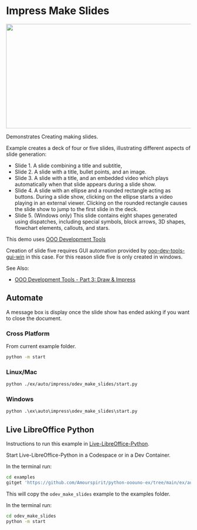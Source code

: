 # Impress Make Slides

<p align="center">
    <img src="https://user-images.githubusercontent.com/4193389/200715432-e781ac26-beed-48c9-8a01-a9a4b58d7720.png" width="640" height="285">
</p>

Demonstrates Creating making slides.

Example creates a deck of four or five slides, illustrating different aspects of slide generation:

- Slide 1. A slide combining a title and subtitle,
- Slide 2. A slide with a title, bullet points, and an image.
- Slide 3. A slide with a title, and an embedded video which plays automatically when that slide appears during a slide show.
- Slide 4. A slide with an ellipse and a rounded rectangle acting as buttons. During a slide show, clicking on the ellipse starts a video playing in an external viewer. Clicking on the rounded rectangle causes the slide show to jump to the first slide in the deck.
- Slide 5. (Windows only) This slide contains eight shapes generated using dispatches, including special symbols, block arrows, 3D shapes, flowchart elements, callouts, and stars.

This demo uses [OOO Development Tools]

Creation of slide five requires GUI automation provided by [ooo-dev-tools-gui-win] in this case.
For this reason slide five is only created in windows.

See Also:

- [OOO Development Tools - Part 3: Draw & Impress](https://python-ooo-dev-tools.readthedocs.io/en/latest/odev/part3/index.html)

## Automate

A message box is display once the slide show has ended asking if you want to close the document.

### Cross Platform

From current example folder.

```sh
python -m start
```

### Linux/Mac

```sh
python ./ex/auto/impress/odev_make_slides/start.py
```

### Windows

```ps
python .\ex\auto\impress\odev_make_slides\start.py
```

## Live LibreOffice Python

Instructions to run this example in [Live-LibreOffice-Python](https://github.com/Amourspirit/live-libreoffice-python).

Start Live-LibreOffice-Python in a Codespace or in a Dev Container.

In the terminal run:

```bash
cd examples
gitget 'https://github.com/Amourspirit/python-ooouno-ex/tree/main/ex/auto/impress/odev_make_slides'
```

This will copy the `odev_make_slides` example to the examples folder.

In the terminal run:

```bash
cd odev_make_slides
python -m start
```

[OOO Development Tools]: https://python-ooo-dev-tools.readthedocs.io/en/latest/
[ooo-dev-tools-gui-win]: https://ooo-dev-tools-gui-win.readthedocs.io/en/latest/index.html
